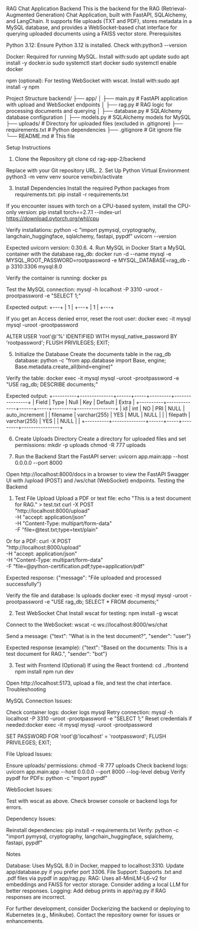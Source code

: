 RAG Chat Application Backend
This is the backend for the RAG (Retrieval-Augmented Generation) Chat Application, built with FastAPI, SQLAlchemy, and LangChain. It supports file uploads (TXT and PDF), stores metadata in a MySQL database, and provides a WebSocket-based chat interface for querying uploaded documents using a FAISS vector store.
Prerequisites

Python 3.12: Ensure Python 3.12 is installed. Check with:python3 --version


Docker: Required for running MySQL. Install with:sudo apt update
sudo apt install -y docker.io
sudo systemctl start docker
sudo systemctl enable docker


npm (optional): For testing WebSocket with wscat. Install with:sudo apt install -y npm



Project Structure
backend/
├── app/
│   ├── main.py         # FastAPI application with upload and WebSocket endpoints
│   ├── rag.py          # RAG logic for processing documents and querying
│   ├── database.py     # SQLAlchemy database configuration
│   ├── models.py       # SQLAlchemy models for MySQL
├── uploads/            # Directory for uploaded files (excluded in .gitignore)
├── requirements.txt    # Python dependencies
├── .gitignore          # Git ignore file
└── README.md           # This file

Setup Instructions
1. Clone the Repository
git clone <repository-url>
cd rag-app-2/backend

Replace <repository-url> with your Git repository URL.
2. Set Up Python Virtual Environment
python3 -m venv venv
source venv/bin/activate

3. Install Dependencies
Install the required Python packages from requirements.txt:
pip install -r requirements.txt

If you encounter issues with torch on a CPU-based system, install the CPU-only version:
pip install torch==2.7.1 --index-url https://download.pytorch.org/whl/cpu

Verify installations:
python -c "import pymysql, cryptography, langchain_huggingface, sqlalchemy, fastapi, pypdf"
uvicorn --version

Expected uvicorn version: 0.30.6.
4. Run MySQL in Docker
Start a MySQL container with the database rag_db:
docker run -d --name mysql -e MYSQL_ROOT_PASSWORD=rootpassword -e MYSQL_DATABASE=rag_db -p 3310:3306 mysql:8.0

Verify the container is running:
docker ps

Test the MySQL connection:
mysql -h localhost -P 3310 -uroot -prootpassword -e "SELECT 1;"

Expected output:
+---+
| 1 |
+---+
| 1 |
+---+

If you get an Access denied error, reset the root user:
docker exec -it mysql mysql -uroot -prootpassword

ALTER USER 'root'@'%' IDENTIFIED WITH mysql_native_password BY 'rootpassword';
FLUSH PRIVILEGES;
EXIT;

5. Initialize the Database
Create the documents table in the rag_db database:
python -c "from app.database import Base, engine; Base.metadata.create_all(bind=engine)"

Verify the table:
docker exec -it mysql mysql -uroot -prootpassword -e "USE rag_db; DESCRIBE documents;"

Expected output:
+----------+--------------+------+-----+---------+----------------+
| Field    | Type         | Null | Key | Default | Extra          |
+----------+--------------+------+-----+---------+----------------+
| id       | int          | NO   | PRI | NULL    | auto_increment |
| filename | varchar(255) | YES  | MUL | NULL    |                |
| filepath | varchar(255) | YES  |     | NULL    |                |
+----------+--------------+------+-----+---------+----------------+

6. Create Uploads Directory
Create a directory for uploaded files and set permissions:
mkdir -p uploads
chmod -R 777 uploads

7. Run the Backend
Start the FastAPI server:
uvicorn app.main:app --host 0.0.0.0 --port 8000

Open http://localhost:8000/docs in a browser to view the FastAPI Swagger UI with /upload (POST) and /ws/chat (WebSocket) endpoints.
Testing the Backend
1. Test File Upload
Upload a PDF or text file:
echo "This is a test document for RAG." > test.txt
curl -X POST \
  "http://localhost:8000/upload" \
  -H "accept: application/json" \
  -H "Content-Type: multipart/form-data" \
  -F "file=@test.txt;type=text/plain"

Or for a PDF:
curl -X POST \
  "http://localhost:8000/upload" \
  -H "accept: application/json" \
  -H "Content-Type: multipart/form-data" \
  -F "file=@python-certification.pdf;type=application/pdf"

Expected response:
{"message": "File uploaded and processed successfully"}

Verify the file and database:
ls uploads
docker exec -it mysql mysql -uroot -prootpassword -e "USE rag_db; SELECT * FROM documents;"

2. Test WebSocket Chat
Install wscat for testing:
npm install -g wscat

Connect to the WebSocket:
wscat -c ws://localhost:8000/ws/chat

Send a message:
{"text": "What is in the test document?", "sender": "user"}

Expected response (example):
{"text": "Based on the documents: This is a test document for RAG.", "sender": "bot"}

3. Test with Frontend (Optional)
If using the React frontend:
cd ../frontend
npm install
npm run dev

Open http://localhost:5173, upload a file, and test the chat interface.
Troubleshooting

MySQL Connection Issues:

Check container logs: docker logs mysql
Retry connection: mysql -h localhost -P 3310 -uroot -prootpassword -e "SELECT 1;"
Reset credentials if needed:docker exec -it mysql mysql -uroot -prootpassword

SET PASSWORD FOR 'root'@'localhost' = 'rootpassword';
FLUSH PRIVILEGES;
EXIT;




File Upload Issues:

Ensure uploads/ permissions: chmod -R 777 uploads
Check backend logs: uvicorn app.main:app --host 0.0.0.0 --port 8000 --log-level debug
Verify pypdf for PDFs: python -c "import pypdf"


WebSocket Issues:

Test with wscat as above.
Check browser console or backend logs for errors.


Dependency Issues:

Reinstall dependencies: pip install -r requirements.txt
Verify: python -c "import pymysql, cryptography, langchain_huggingface, sqlalchemy, fastapi, pypdf"



Notes

Database: Uses MySQL 8.0 in Docker, mapped to localhost:3310. Update app/database.py if you prefer port 3306.
File Support: Supports .txt and .pdf files via pypdf in app/rag.py.
RAG: Uses all-MiniLM-L6-v2 for embeddings and FAISS for vector storage. Consider adding a local LLM for better responses.
Logging: Add debug prints in app/rag.py if RAG responses are incorrect.

For further development, consider Dockerizing the backend or deploying to Kubernetes (e.g., Minikube). Contact the repository owner for issues or enhancements.
